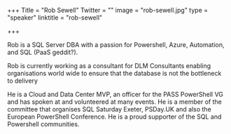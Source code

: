 +++
Title = "Rob Sewell"
Twitter = ""
image = "rob-sewell.jpg"
type = "speaker"
linktitle = "rob-sewell"

+++

Rob is a SQL Server DBA with a passion for Powershell, Azure, Automation, and SQL (PaaS geddit?).

Rob is currently working as a consultant for DLM Consultants enabling organisations world wide to ensure that the database is not the bottleneck to delivery

He is a Cloud and Data Center MVP, an officer for the PASS PowerShell VG and has spoken at and volunteered at many events. He is a member of the committee that organises SQL Saturday Exeter, PSDay.UK and also the European PowerShell Conference. He is a proud supporter of the SQL and Powershell communities.
